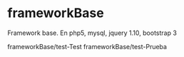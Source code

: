 frameworkBase
=============

Framework base. En php5, mysql, jquery 1.10, bootstrap 3

frameworkBase/test-Test
frameworkBase/test-Prueba
